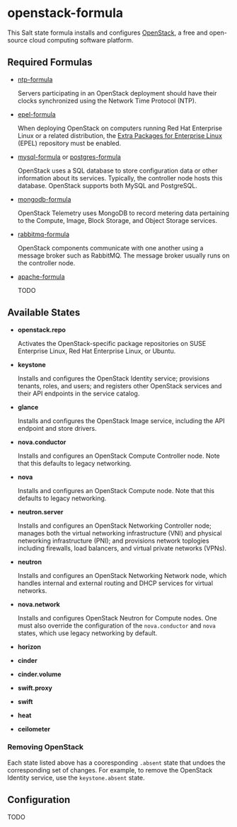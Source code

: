 # openstack-formula

This Salt state formula installs and configures
[OpenStack](http://openstack.org/), a free and open-source cloud
computing software platform.

## Required Formulas

* [ntp-formula](https://github.com/saltstack-formulas/ntp-formula)

  Servers participating in an OpenStack deployment should have their
  clocks synchronized using the Network Time Protocol (NTP).

* [epel-formula](https://github.com/saltstack-formulas/epel-formula)

  When deploying OpenStack on computers running Red Hat Enterprise
  Linux or a related distribution, the
  [Extra Packages for Enterprise Linux](https://fedoraproject.org/wiki/EPEL)
  (EPEL) repository must be enabled.

* [mysql-formula](https://github.com/saltstack-formulas/mysql-formula)
  or
  [postgres-formula](https://github.com/saltstack-formulas/postgres-formula)

  OpenStack uses a SQL database to store configuration data or other
  information about its services.  Typically, the controller node
  hosts this database.  OpenStack supports both MySQL and PostgreSQL.

* [mongodb-formula](https://github.com/saltstack-formulas/mongodb-formula)

  OpenStack Telemetry uses MongoDB to record metering data pertaining
  to the Compute, Image, Block Storage, and Object Storage services.

* [rabbitmq-formula](https://github.com/saltstack-formulas/rabbitmq-formula)

  OpenStack components communicate with one another using a message
  broker such as RabbitMQ.  The message broker usually runs on the
  controller node.

* [apache-formula](https://github.com/saltstack-formulas/apache-formula)

  TODO

## Available States

* **openstack.repo**

  Activates the OpenStack-specific package repositories on SUSE
  Enterprise Linux, Red Hat Enterprise Linux, or Ubuntu.

* **keystone**

  Installs and configures the OpenStack Identity service; provisions
  tenants, roles, and users; and registers other OpenStack services
  and their API endpoints in the service catalog.

* **glance**

  Installs and configures the OpenStack Image service, including the
  API endpoint and store drivers.

* **nova.conductor**

  Installs and configures an OpenStack Compute Controller node.  Note
  that this defaults to legacy networking.

* **nova**

  Installs and configures an OpenStack Compute node.  Note that this
  defaults to legacy networking.

* **neutron.server**

  Installs and configures an OpenStack Networking Controller node;
  manages both the virtual networking infrastructure (VNI) and
  physical networking infrastructure (PNI); and provisions network
  toplogies including firewalls, load balancers, and virtual private
  networks (VPNs).

* **neutron**

  Installs and configures an OpenStack Networking Network node, which
  handles internal and external routing and DHCP services for virtual
  networks.

* **nova.network**

  Installs and configures OpenStack Neutron for Compute nodes.  One
  must also override the configuration of the `nova.conductor` and
  `nova` states, which use legacy networking by default.

* **horizon**

* **cinder**

* **cinder.volume**

* **swift.proxy**

* **swift**

* **heat**

* **ceilometer**

### Removing OpenStack

Each state listed above has a cooresponding `.absent` state that
undoes the corresponding set of changes.  For example, to remove the
OpenStack Identity service, use the `keystone.absent` state.

## Configuration

TODO
